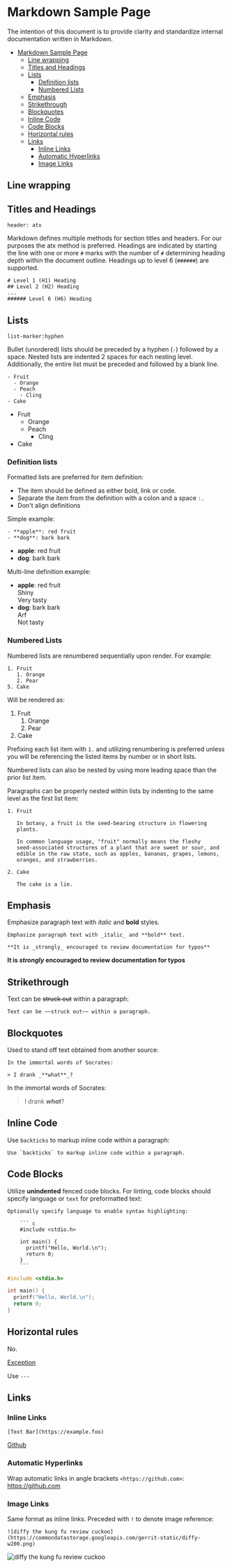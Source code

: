 # Markdown Sample Page

The intention of this document is to provide clarity and standardize internal
documentation written in Markdown.

- [Markdown Sample Page](#markdown-sample-page)
  - [Line wrapping](#line-wrapping)
  - [Titles and Headings](#titles-and-headings)
  - [Lists](#lists)
    - [Definition lists](#definition-lists)
    - [Numbered Lists](#numbered-lists)
  - [Emphasis](#emphasis)
  - [Strikethrough](#strikethrough)
  - [Blockquotes](#blockquotes)
  - [Inline Code](#inline-code)
  - [Code Blocks](#code-blocks)
  - [Horizontal rules](#horizontal-rules)
  - [Links](#links)
    - [Inline Links](#inline-links)
    - [Automatic Hyperlinks](#automatic-hyperlinks)
    - [Image Links](#image-links)

## Line wrapping

## Titles and Headings

`header: atx`

Markdown defines multiple methods for section titles and headers. For our purposes
the atx method is preferred. Headings are indicated by starting the line
with one or more `#` marks with the number of `#` determining heading depth within
the document outline. Headings up to level 6 (`######`) are supported.

```text
# Level 1 (H1) Heading
## Level 2 (H2) Heading
...
###### Level 6 (H6) Heading
```

## Lists

`list-marker:hyphen`

Bullet (unordered) lists should be preceded by a hyphen (`-`) followed by a space.
Nested lists are indented 2 spaces for each nesting level. Additionally, the entire
list must be preceded and followed by a blank line.

```text
- Fruit
  - Orange
  - Peach
    - Cling
- Cake
```

- Fruit
  - Orange
  - Peach
    - Cling
- Cake

### Definition lists

Formatted lists are preferred for item definition:

- The item should be defined as either bold, link or code.
- Separate the item from the definition with a colon and a space `:.`
- Don't align definitions

Simple example:

```text
- **apple**: red fruit
- **dog**: bark bark
```

- **apple**: red fruit
- **dog**: bark bark

Multi-line definition example:

- **apple**: red fruit  
  Shiny  
  Very tasty
- **dog**: bark bark  
  Arf  
  Not tasty

### Numbered Lists

Numbered lists are renumbered sequentially upon render. For example:

```text
1. Fruit
   1. Orange
   2. Pear
5. Cake
```

Will be rendered as:

1. Fruit
   1. Orange
   1. Pear
1. Cake

Prefixing each list item with `1.` and utilizing renumbering is preferred
unless you will be referencing the listed items by number or in short lists.

Numbered lists can also be nested by using more leading space than the prior
list item.

Paragraphs can be properly nested within lists by indenting to the same level as
the first list item:

```text
1. Fruit

   In botany, a fruit is the seed-bearing structure in flowering
   plants.
 
   In common language usage, "fruit" normally means the fleshy
   seed-associated structures of a plant that are sweet or sour, and
   edible in the raw state, such as apples, bananas, grapes, lemons,
   oranges, and strawberries.

2. Cake

   The cake is a lie.
```

## Emphasis

Emphasize paragraph text with _italic_ and **bold** styles.

```text
Emphasize paragraph text with _italic_ and **bold** text.
```

```text
**It is _strongly_ encouraged to review documentation for typos**
```

**It is _strongly_ encouraged to review documentation for typos**

## Strikethrough

Text can be ~~struck out~~ within a paragraph:

```text
Text can be ~~struck out~~ within a paragraph.
```

## Blockquotes

Used to stand off text obtained from another source:

```text
In the immortal words of Socrates:

> I drank _**what**_?
```

In the immortal words of Socrates:

> I drank _**what**_?

## Inline Code

Use `backticks` to markup inline code within a paragraph:

```text
Use `backticks` to markup inline code within a paragraph.
```

## Code Blocks

Utilize **unindented** fenced code blocks. For linting, code blocks should specify
language or `text` for preformatted text:

```text
Optionally specify language to enable syntax highlighting:

    ``` c
    #include <stdio.h>
    
    int main() {
      printf("Hello, World.\n");
      return 0;
    }
    ```
```

``` c
#include <stdio.h>

int main() {
  printf("Hello, World.\n");
  return 0;
}
```

## Horizontal rules

No.

[Exception](https://cirosantilli.com/markdown-style-guide/#end-of-a-header)

Use `---`

## Links

### Inline Links

```text
[Text Bar](https://example.foo)
```

[Github](https://github.com)

### Automatic Hyperlinks

Wrap automatic links in angle brackets `<https://github.com>`: <https://github.com>

### Image Links

Same format as inline links. Preceded with `!` to denote image reference:

```text
![diffy the kung fu review cuckoo](https://commondatastorage.googleapis.com/gerrit-static/diffy-w200.png)
```

![diffy the kung fu review cuckoo](https://commondatastorage.googleapis.com/gerrit-static/diffy-w200.png)
